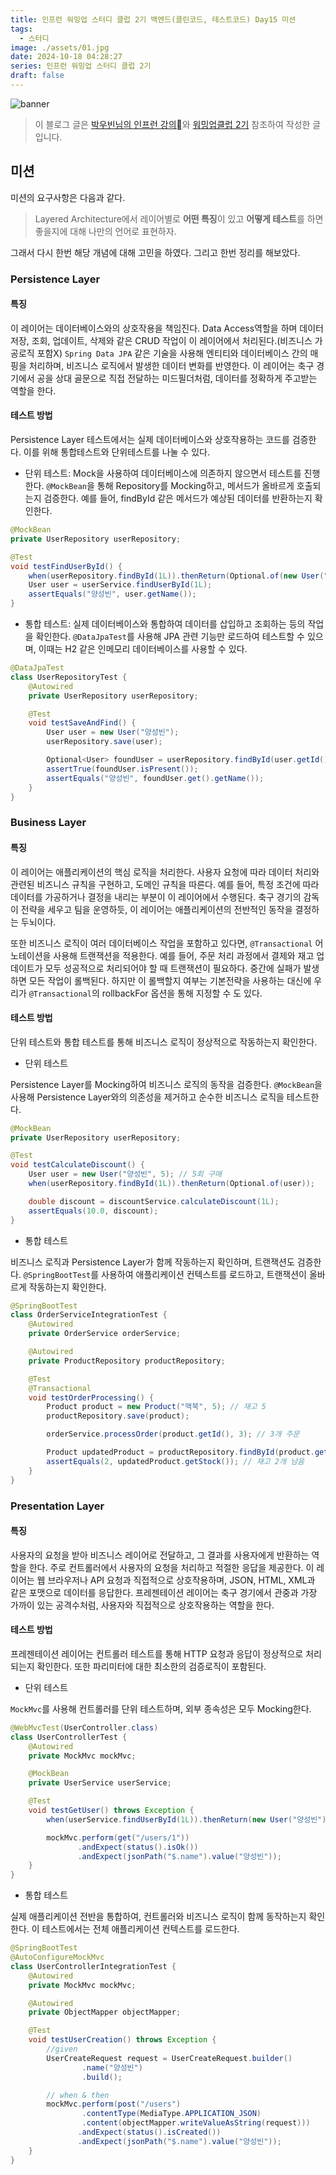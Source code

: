 ```yaml
---
title: 인프런 워밍업 스터디 클럽 2기 백엔드(클린코드, 테스트코드) Day15 미션
tags:
  - 스터디
image: ./assets/01.jpg
date: 2024-10-18 04:28:27
series: 인프런 워밍업 스터디 클럽 2기
draft: false
---
```


![banner](./assets/01.png)

> 이 블로그 글은 [박우빈님의 인프런 강의](https://inf.run/kHiWM)와 [워밍업클럽 2기](https://inf.run/zgJk5) 참조하여 작성한 글입니다.

## 미션

미션의 요구사항은 다음과 같다.

> Layered Architecture에서 레이어별로 **어떤 특징**이 있고 **어떻게 테스트**를 하면 좋을지에 대해 나만의 언어로 표현하자.

그래서 다시 한번 해당 개념에 대해 고민을 하였다. 그리고 한번 정리를 해보았다.

### Persistence Layer

#### 특징

이 레이어는 데이터베이스와의 상호작용을 책임진다. Data Access역할을 하며 데이터 저장, 조회, 업데이트, 삭제와 같은 CRUD 작업이 이 레이어에서 처리된다.(비즈니스 가공로직 포함X) `Spring Data JPA` 같은 기술을 사용해 엔티티와 데이터베이스 간의 매핑을 처리하며, 비즈니스 로직에서 발생한 데이터 변화를 반영한다. 이 레이어는 축구 경기에서 공을 상대 골문으로 직접 전달하는 미드필더처럼, 데이터를 정확하게 주고받는 역할을 한다.

#### 테스트 방법

Persistence Layer 테스트에서는 실제 데이터베이스와 상호작용하는 코드를 검증한다. 이를 위해 통합테스트와 단위테스트를 나눌 수 있다.

- 단위 테스트: Mock을 사용하여 데이터베이스에 의존하지 않으면서 테스트를 진행한다. `@MockBean`을 통해 Repository를 Mocking하고, 메서드가 올바르게 호출되는지 검증한다. 예를 들어, findById 같은 메서드가 예상된 데이터를 반환하는지 확인한다.

```java
@MockBean
private UserRepository userRepository;

@Test
void testFindUserById() {
    when(userRepository.findById(1L)).thenReturn(Optional.of(new User("양성빈")));
    User user = userService.findUserById(1L);
    assertEquals("양성빈", user.getName());
}
```

- 통합 테스트: 실제 데이터베이스와 통합하여 데이터를 삽입하고 조회하는 등의 작업을 확인한다. `@DataJpaTest`를 사용해 JPA 관련 기능만 로드하여 테스트할 수 있으며, 이때는 H2 같은 인메모리 데이터베이스를 사용할 수 있다.

```java
@DataJpaTest
class UserRepositoryTest {
    @Autowired
    private UserRepository userRepository;

    @Test
    void testSaveAndFind() {
        User user = new User("양성빈");
        userRepository.save(user);

        Optional<User> foundUser = userRepository.findById(user.getId());
        assertTrue(foundUser.isPresent());
        assertEquals("양성빈", foundUser.get().getName());
    }
}
```

### Business Layer

#### 특징

이 레이어는 애플리케이션의 핵심 로직을 처리한다. 사용자 요청에 따라 데이터 처리와 관련된 비즈니스 규칙을 구현하고, 도메인 규칙을 따른다. 예를 들어, 특정 조건에 따라 데이터를 가공하거나 결정을 내리는 부분이 이 레이어에서 수행된다. 축구 경기의 감독이 전략을 세우고 팀을 운영하듯, 이 레이어는 애플리케이션의 전반적인 동작을 결정하는 두뇌이다.

또한 비즈니스 로직이 여러 데이터베이스 작업을 포함하고 있다면, `@Transactional` 어노테이션을 사용해 트랜잭션을 적용한다. 예를 들어, 주문 처리 과정에서 결제와 재고 업데이트가 모두 성공적으로 처리되어야 할 때 트랜잭션이 필요하다. 중간에 실패가 발생하면 모든 작업이 롤백된다. 하지만 이 롤백할지 여부는 기본전략을 사용하는 대신에 우리가 `@Transactional`의 rollbackFor 옵션을 통해 지정할 수 도 있다.

#### 테스트 방법

단위 테스트와 통합 테스트를 통해 비즈니스 로직이 정상적으로 작동하는지 확인한다.

- 단위 테스트

Persistence Layer를 Mocking하여 비즈니스 로직의 동작을 검증한다. `@MockBean`을 사용해 Persistence Layer와의 의존성을 제거하고 순수한 비즈니스 로직을 테스트한다.

```java
@MockBean
private UserRepository userRepository;

@Test
void testCalculateDiscount() {
    User user = new User("양성빈", 5); // 5회 구매
    when(userRepository.findById(1L)).thenReturn(Optional.of(user));

    double discount = discountService.calculateDiscount(1L);
    assertEquals(10.0, discount);
}
```

- 통합 테스트

비즈니스 로직과 Persistence Layer가 함께 작동하는지 확인하며, 트랜잭션도 검증한다. `@SpringBootTest`를 사용하여 애플리케이션 컨텍스트를 로드하고, 트랜잭션이 올바르게 작동하는지 확인한다.

```java
@SpringBootTest
class OrderServiceIntegrationTest {
    @Autowired
    private OrderService orderService;

    @Autowired
    private ProductRepository productRepository;

    @Test
    @Transactional
    void testOrderProcessing() {
        Product product = new Product("맥북", 5); // 재고 5
        productRepository.save(product);

        orderService.processOrder(product.getId(), 3); // 3개 주문

        Product updatedProduct = productRepository.findById(product.getId()).get();
        assertEquals(2, updatedProduct.getStock()); // 재고 2개 남음
    }
}
```

### Presentation Layer

#### 특징

사용자의 요청을 받아 비즈니스 레이어로 전달하고, 그 결과를 사용자에게 반환하는 역할을 한다. 주로 컨트롤러에서 사용자의 요청을 처리하고 적절한 응답을 제공한다. 이 레이어는 웹 브라우저나 API 요청과 직접적으로 상호작용하며, JSON, HTML, XML과 같은 포맷으로 데이터를 응답한다. 프레젠테이션 레이어는 축구 경기에서 관중과 가장 가까이 있는 공격수처럼, 사용자와 직접적으로 상호작용하는 역할을 한다.

#### 테스트 방법

프레젠테이션 레이어는 컨트롤러 테스트를 통해 HTTP 요청과 응답이 정상적으로 처리되는지 확인한다. 또한 파리미터에 대한 최소한의 검증로직이 포함된다.

- 단위 테스트

`MockMvc`를 사용해 컨트롤러를 단위 테스트하며, 외부 종속성은 모두 Mocking한다.

```java
@WebMvcTest(UserController.class)
class UserControllerTest {
    @Autowired
    private MockMvc mockMvc;

    @MockBean
    private UserService userService;

    @Test
    void testGetUser() throws Exception {
        when(userService.findUserById(1L)).thenReturn(new User("양성빈"));

        mockMvc.perform(get("/users/1"))
               .andExpect(status().isOk())
               .andExpect(jsonPath("$.name").value("양성빈"));
    }
}
```

- 통합 테스트

실제 애플리케이션 전반을 통합하여, 컨트롤러와 비즈니스 로직이 함께 동작하는지 확인한다. 이 테스트에서는 전체 애플리케이션 컨텍스트를 로드한다.

```java
@SpringBootTest
@AutoConfigureMockMvc
class UserControllerIntegrationTest {
    @Autowired
    private MockMvc mockMvc;

    @Autowired
    private ObjectMapper objectMapper;

    @Test
    void testUserCreation() throws Exception {
        //given
        UserCreateRequest request = UserCreateRequest.builder()
                .name("양성빈")
                .build();

        // when & then
        mockMvc.perform(post("/users")
                .contentType(MediaType.APPLICATION_JSON)
                .content(objectMapper.writeValueAsString(request)))
               .andExpect(status().isCreated())
               .andExpect(jsonPath("$.name").value("양성빈"));
    }
}
```
